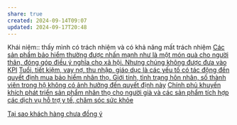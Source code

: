 ```yaml
---
share: true
created: 2024-09-14T09:07
updated: 2024-09-17T20:48
---
```

Khái niệm:: 
thấy mình có trách nhiệm và có khả năng mất trách nhiệm
[Các sản phẩm bảo hiểm thường được nhấn mạnh như là một món quà cho người thân, đóng góp điều ý nghĩa cho xã hội. Nhưng chúng không được đưa vào KPI](./C%C3%A1c%20s%E1%BA%A3n%20ph%E1%BA%A9m%20b%E1%BA%A3o%20hi%E1%BB%83m%20th%C6%B0%E1%BB%9Dng%20%C4%91%C6%B0%E1%BB%A3c%20nh%E1%BA%A5n%20m%E1%BA%A1nh%20nh%C6%B0%20l%C3%A0%20m%E1%BB%99t%20m%C3%B3n%20qu%C3%A0%20cho%20ng%C6%B0%E1%BB%9Di%20th%C3%A2n,%20%C4%91%C3%B3ng%20g%C3%B3p%20%C4%91i%E1%BB%81u%20%C3%BD%20ngh%C4%A9a%20cho%20x%C3%A3%20h%E1%BB%99i.%20Nh%C6%B0ng%20ch%C3%BAng%20kh%C3%B4ng%20%C4%91%C6%B0%E1%BB%A3c%20%C4%91%C6%B0a%20v%C3%A0o%20KPI.md)
[Tuổi, tiết kiệm, vay nợ, thu nhập, giáo dục là các yếu tố có tác động đến quyết định mua bảo hiểm nhân thọ. Giới tính, tình trạng hôn nhân, số thành viên trong hộ không có ảnh hưởng đến quyết định này](../Lo%E1%BA%A1i%20h%C3%ACnh%20b%E1%BA%A3o%20hi%E1%BB%83m/Nh%C3%A2n%20th%E1%BB%8D/Tu%E1%BB%95i,%20ti%E1%BA%BFt%20ki%E1%BB%87m,%20vay%20n%E1%BB%A3,%20thu%20nh%E1%BA%ADp,%20gi%C3%A1o%20d%E1%BB%A5c%20l%C3%A0%20c%C3%A1c%20y%E1%BA%BFu%20t%E1%BB%91%20c%C3%B3%20t%C3%A1c%20%C4%91%E1%BB%99ng%20%C4%91%E1%BA%BFn%20quy%E1%BA%BFt%20%C4%91%E1%BB%8Bnh%20mua%20b%E1%BA%A3o%20hi%E1%BB%83m%20nh%C3%A2n%20th%E1%BB%8D.md)
[Chính phủ khuyến khích phát triển sản phẩm nhân thọ cho người già và các sản phẩm tích hợp các dịch vụ hỗ trợ y tế, chăm sóc sức khỏe](../Lu%E1%BA%ADt,%20%C4%91%E1%BB%8Bnh%20h%C6%B0%E1%BB%9Bng%20c%E1%BB%A7a%20nh%C3%A0%20n%C6%B0%E1%BB%9Bc/Ch%C3%ADnh%20ph%E1%BB%A7%20khuy%E1%BA%BFn%20kh%C3%ADch%20ph%C3%A1t%20tri%E1%BB%83n%20s%E1%BA%A3n%20ph%E1%BA%A9m%20nh%C3%A2n%20th%E1%BB%8D%20cho%20ng%C6%B0%E1%BB%9Di%20gi%C3%A0%20v%C3%A0%20c%C3%A1c%20s%E1%BA%A3n%20ph%E1%BA%A9m%20t%C3%ADch%20h%E1%BB%A3p%20c%C3%A1c%20d%E1%BB%8Bch%20v%E1%BB%A5%20h%E1%BB%97%20tr%E1%BB%A3%20y%20t%E1%BA%BF,%20ch%C4%83m%20s%C3%B3c%20s%E1%BB%A9c%20kh%E1%BB%8Fe.md)

[Tại sao khách hàng chưa đồng ý](./T%E1%BA%A1i%20sao%20kh%C3%A1ch%20h%C3%A0ng%20ch%C6%B0a%20%C4%91%E1%BB%93ng%20%C3%BD.md)
